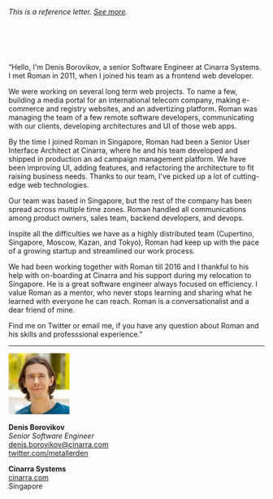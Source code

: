 _This is a reference letter. [See more](./)._

# &nbsp;

<p class="quote">&#8220;Hello, I'm Denis Borovikov, a senior Software
Engineer at Cinarra Systems.  I&nbsp;met Roman in 2011, when I
joined his team as a frontend web developer.</p>

We were working on several long term web projects. To name a few,
building a media portal for an international telecom company, making
e-commerce and registry websites, and an advertizing platform. Roman
was managing the team of a few remote software developers, communicating
with our clients, developing architectures and UI of those web apps.

By the time I joined Roman in Singapore, Roman had been a Senior
User Interface Architect at Cinarra, where he and his team developed
and shipped in production an ad campaign management platform.  We
have been improving UI, adding features, and refactoring the
architecture to fit raising business needs. Thanks to our team,
I've picked up a lot of cutting-edge web technologies.

Our team was based in Singapore, but the rest of the company has
been spread across multiple time zones. Roman handled all communications
among product owners, sales team, backend developers, and devops.

Inspite all the difficulties we have as a highly distributed team
(Cupertino, Singapore, Moscow, Kazan, and Tokyo), Roman had keep
up with the pace of a growing startup and streamlined our work
process.

We had been working together with Roman till 2016 and I thankful
to his help with on-boarding at Cinarra and his support during my
relocation to Singapore. He is a great software engineer always
focused on efficiency. I value Roman as a mentor, who never stops
learning and sharing what he learned with everyone he can reach.
Roman is a conversationalist and a dear friend of mine.

Find me on Twitter or email me, if you have any question about Roman
and his skills and professsional experience.&#8221;

---

<img src="db.jpeg" class="avatar">

**Denis Borovikov**<br>
_Senior Software Engineer_<br>
<denis.borovikov@cinarra.com><br>
[twitter.com/metallerden](https://twitter.com/metallerden)

**Cinarra Systems**<br>
[cinarra.com](https://www.cinarra.com/)<br>
Singapore
